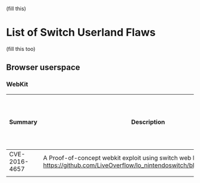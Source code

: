 (fill this)

# List of Switch Userland Flaws

(fill this
too)

## Browser userspace

### WebKit

| Summary       | Description                                                                                                                            | Fixed with software update | Newest software update this flaw was checked for | Timeframe this was discovered | Discovered by |
| ------------- | -------------------------------------------------------------------------------------------------------------------------------------- | -------------------------- | ------------------------------------------------ | ----------------------------- | ------------- |
| CVE-2016-4657 | A Proof-of-concept webkit exploit using switch web browser : <https://github.com/LiveOverflow/lo_nintendoswitch/blob/master/poc1.html> | None                       | 2.0.0                                            | March 4th 2017                | ???           |
|               |                                                                                                                                        |                            |                                                  |                               |               |
